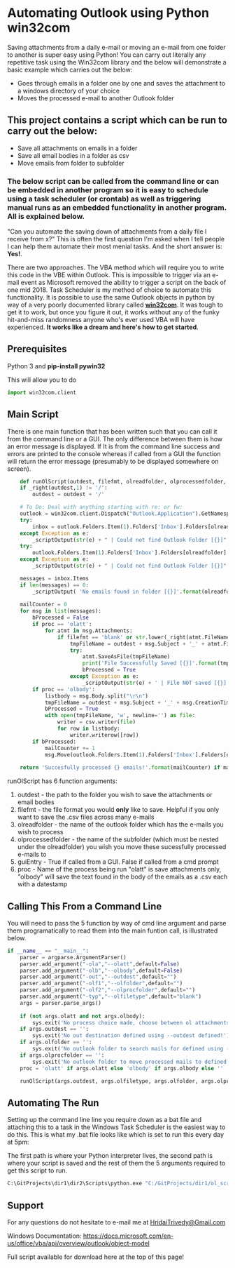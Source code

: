 # Automating Outlook using Python win32com
Saving attachments from a daily e-mail or moving an e-mail from one folder to another is super easy using Python!
You can carry out literally any repetitive task using the Win32com library and the below will demonstrate a basic example which carries out the below:
* Goes through emails in a folder one by one and saves the attachment to a windows directory of your choice
* Moves the processed e-mail to another Outlook folder

## This project contains a script which can be run to carry out the below:
* Save all attachments on emails in a folder
* Save all email bodies in a folder as csv
* Move emails from folder to subfolder

### The below script can be called from the command line or can be embedded in another program so it is easy to schedule using a task scheduler (or crontab) as well as triggering manual runs as an embedded functionality in another program. All is explained below.

"Can you automate the saving down of attachments from a daily file I receive from x?"
This is often the first question I'm asked when I tell people I can help them automate their most menial tasks. And the short answer is: **Yes!**.

There are two approaches. The VBA method which will require you to write this code in the VBE within Outlook. This is impossible to trigger via an e-mail event as Microsoft removed the ability to trigger a script on the back of one mid 2018. Task Scheduler is my method of choice to automate this functionality. It is possible to use the same Outlook objects in python by way of a very poorly documented library called **[win32com](https://docs.microsoft.com/en-us/office/vba/api/overview/outlook/object-model)**. It was tough to get it to work, but once you figure it out, it works without any of the funky hit-and-miss randomness anyone who's ever used VBA will have experienced. **It works like a dream and here's how to get started**.

## Prerequisites
Python 3 and **pip-install pywin32**

This will allow you to do
``` python
import win32com.client
```

## Main Script
There is one main function that has been written such that you can call it from the command line or a GUI. The only difference between them is how an error message is displayed. If It is from the command line success and errors are printed to the console whereas if called from a GUI the function will return the error message (presumably to be displayed somewhere on screen).

``` python
    def runOlScript(outdest, filefmt, olreadfolder, olprocessedfolder, guiEntry, proc):
    if _right(outdest,1) != '/':
        outdest = outdest + '/'

    # To Do: Deal with anything starting with re: or fw:
    outlook = win32com.client.Dispatch("Outlook.Application").GetNamespace("MAPI")
    try:
        inbox = outlook.Folders.Item(1).Folders['Inbox'].Folders[olreadfolder]
    except Exception as e:
        _scriptOutput(str(e) + " | Could not find Outlook Folder [{}]".format(olreadfolder), guiEntry)
    try:
        outlook.Folders.Item(1).Folders['Inbox'].Folders[olreadfolder].Folders[olprocessedfolder]
    except Exception as e:
        _scriptOutput(str(e) + " | Could not find Outlook Folder [{}]".format(olprocessedfolder), guiEntry)

    messages = inbox.Items
    if len(messages) == 0:
        _scriptOutput( 'No emails found in folder [{}]'.format(olreadfolder), guiEntry)
    
    mailCounter = 0
    for msg in list(messages):
        bProcessed = False
        if proc == 'olatt':
            for atmt in msg.Attachments:
                if filefmt == 'blank' or str.lower(_right(atmt.FileName, len(filefmt))) == str.lower(filefmt):
                    tmpFileName = outdest + msg.Subject + '_' + atmt.FileName
                    try:
                        atmt.SaveAsFile(tmpFileName)
                        print('File Successfully Saved [{}]'.format(tmpFileName))
                        bProcessed = True
                    except Exception as e:
                        _scriptOutput(str(e) + ' | File NOT saved [{}]'.format(tmpFileName), guiEntry)
        if proc == 'olbody':
            listbody = msg.Body.split("\r\n")
            tmpFileName = outdest + msg.Subject + '_' + msg.CreationTime.strftime("%Y%m%d") + '.csv'
            bProcessed = True
            with open(tmpFileName, 'w', newline='') as file:
                writer = csv.writer(file)
                for row in listbody:
                    writer.writerow([row])
        if bProcessed:
            mailCounter += 1
            msg.Move(outlook.Folders.Item(1).Folders['Inbox'].Folders[olreadfolder].Folders[olprocessedfolder])
        
    return 'Succesfully processed {} emails!'.format(mailCounter) if mailCounter > 0 else 'No emails processed'
```

runOlScript has 6 function arguments:
1. outdest - the path to the folder you wish to save the attachments or email bodies
2. filefmt - the file format you would **only** like to save. Helpful if you only want to save the .csv files across many e-mails
3. olreadfolder - the name of the outlook folder which has the e-mails you wish to process
4. olprocessedfolder - the name of the subfolder (which must be nested under the olreadfolder) you wish you move these sucessfully processed e-mails to
5. guiEntry - True if called from a GUI. False if called from a cmd prompt
6. proc - Name of the process being run "olatt" is save attachments only, "olbody" will save the text found in the body of the emails as a .csv each with a datestamp

## Calling This From a Command Line
You will need to pass the 5 function by way of cmd line argument and parse them programatically to read them into the main funtion call, is illustrated below.

``` python
if __name__ == "__main__":
    parser = argparse.ArgumentParser()
    parser.add_argument("-ola","--olatt",default=False)
    parser.add_argument("-olb","--olbody",default=False)
    parser.add_argument("-out","--outdest",default="")
    parser.add_argument("-olf1","--olfolder",default="")
    parser.add_argument("-olf2","--olprocfolder",default="")
    parser.add_argument("-typ","--olfiletype",default="blank")
    args = parser.parse_args()
    
    if (not args.olatt and not args.olbody):
        sys.exit('No process choice made, choose between ol attachments saver (--olatt) and ol mail body saver (--olbody)!')
    if args.outdest == '':
        sys.exit('No out destination defined using --outdest defined!')
    if args.olfolder == '':
        sys.exit('No outlook folder to search mails for defined using --olfolder!')
    if args.olprocfolder == '':
        sys.exit('No outlook folder to move processed mails to defined using --olprocfolder!')
    proc = 'olatt' if args.olatt else 'olbody' if args.olbody else ''

    runOlScript(args.outdest, args.olfiletype, args.olfolder, args.olprocfolder, False, proc )
```

## Automating The Run
Setting up the command line line you require down as a bat file and attaching this to a task in the Windows Task Scheduler is the easiest way to do this. This is what my .bat file looks like which is set to run this every day at 5pm:

The first path is where your Python interpreter lives, the second path is where your script is saved and the rest of them the 5 arguments required to get this script to run.

``` bash
C:\GitProjects\dir1\dir2\Scripts\python.exe "C:/GitProjects/dir1/ol_script.py" --olbody True --olfolder CSVTester --olprocfolder CSVTesterProcessed --olfiletype csv --outdest "C:/Users/Username/Documents/CSV OutDir/"
```

## Support
For any questions do not hesitate to e-mail me at HridaiTrivedy@Gmail.com

Windows Documentation: https://docs.microsoft.com/en-us/office/vba/api/overview/outlook/object-model

Full script available for download here at the top of this page!
